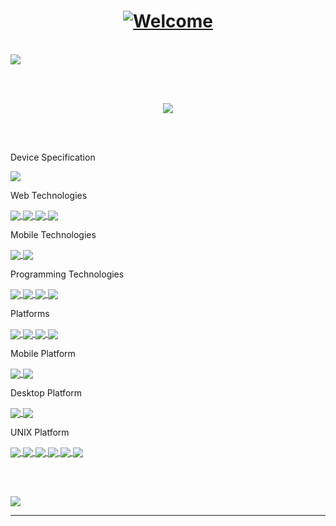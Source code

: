 
<!-- TYPING SVG  -->
<h1 align="center">
<a href="https://git.io/typing-svg"><img src="https://readme-typing-svg.herokuapp.com?font=Fira+Code&weight=500&pause=1000&width=435&lines=Hello+World;+Welcome+to+my+Github+Profile;My+name+is+Aditya+Arya;I+develop+Mobile+Applications" alt="Welcome" /></a>
</h1>

  <br> 

<!-- GITHUB ACTIVITY CARD -->
<a href="https://github.com/ashutosh00710/github-readme-activity-graph">
  <img align="center" src="https://github-readme-activity-graph.cyclic.app/graph?username=adityaarya99&theme=github" >
</a>

  <br>  <br>
  
<!-- GITHUB README STATS -->
<p align="center">
  <a href="https://github.com/anuraghazra/github-readme-stats">
    <img src="https://github-readme-stats.vercel.app/api?username=adityaarya99&count_private=true&show_icons=true&theme=radical" >
  </a>
</p>
  
  
 <!-- GITHUB LANGUAGE STATS -->
<!-- <a href="https://github.com/anuraghazra/github-readme-stats">
  <img align="center" src="https://github-readme-stats.vercel.app/api/top-langs/?username=adityaarya99&layout=compact">
</a> -->

<br>  <br>


<p align="center">
  
<p> Device Specification </p>
  <a href="">
    <img align="center" src="https://img.shields.io/badge/Apple-MacBook_2021-999999?style=for-the-badge&logo=apple&logoColor=white">
  </a>
<br>



<p> Web Technologies </p>
  <a href="https://html.com/">
    <img align="center" src="https://img.shields.io/badge/HTML-E34F26?style=for-the-badge&logo=HTML5&logoColor=white">
  </a>  
  <a href="">
    <img align="center" src="https://img.shields.io/badge/CSS3-1572B6?style=for-the-badge&logo=css3&logoColor=white">
  </a>
  <a href="">
    <img align="center" src="https://img.shields.io/badge/JavaScript-F7DF1E?style=for-the-badge&logo=JavaScript&logoColor=white">
  </a>
  <a href="">
    <img align="center" src="https://img.shields.io/badge/jQuery-0769AD?style=for-the-badge&logo=jquery&logoColor=white">
  </a>
<br> 
  
  
  
  
<p> Mobile Technologies </p>
  <a href="">
    <img align="center" src="https://img.shields.io/badge/Dart-0175C2?style=for-the-badge&logo=dart&logoColor=white">
  </a>
  <a href="">
    <img align="center" src="https://img.shields.io/badge/Flutter-02569B?style=for-the-badge&logo=flutter&logoColor=white">
  </a>
<br>


<p> Programming Technologies </p>
  <a href="">
    <img align="center" src="https://img.shields.io/badge/C-00599C?style=for-the-badge&logo=c&logoColor=white">
  </a>
  <a href="https://www.cplusplus.com/doc/tutorial/">
    <img align="center" src="https://img.shields.io/badge/C%2B%2B-00599C?style=for-the-badge&logo=C%2B%2B&logoColor=white">
  <a href="">
    <img align="center" src="https://img.shields.io/badge/Java-ED8B00?style=for-the-badge&logo=openjdk&logoColor=white">
  </a>
  <a href="https://www.python.org/">
    <img align="center" src="https://img.shields.io/badge/Python-3776AB?style=for-the-badge&logo=python&logoColor=white">
  </a>
<br>  
  
  
  
<p> Platforms </p>
  <a href="https://stackoverflow.com/users/16510204/aditya-arya">
    <img align="center" src="https://img.shields.io/badge/Stack_Overflow-FE7A16?style=for-the-badge&logo=stack-overflow&logoColor=white">
  </a>
  <a href="https://github.com/adityaarya99">
    <img align="center" src="https://img.shields.io/badge/GitHub-100000?style=for-the-badge&logo=github&logoColor=white">
  </a>
  <a href="https://bitbucket.org/adityaa1044/">
    <img align="center" src="https://img.shields.io/badge/Bitbucket-0747a6?style=for-the-badge&logo=bitbucket&logoColor=white">
  </a>
  <a href="https://git-scm.com/">
    <img align="center" src="https://img.shields.io/badge/git-F05032?&style=for-the-badge&logo=git&logoColor=white">
  </a>
<br> 

  
  
<p> Mobile Platform  </p>
  <a href="">
    <img align="center" src="https://img.shields.io/badge/Android-3DDC84?style=for-the-badge&logo=android&logoColor=white">
  </a>
  <a href="">
    <img align="center" src="https://img.shields.io/badge/iOS-000000?style=for-the-badge&logo=ios&logoColor=white">
  </a>  
<br>
  
  
<p> Desktop Platform  </p>
  <a href="">
    <img align="center" src="https://img.shields.io/badge/mac%20os-000000?style=for-the-badge&logo=apple&logoColor=white">
  </a>
  <a href="">
    <img align="center" src="https://img.shields.io/badge/Windows-0078D6?style=for-the-badge&logo=windows&logoColor=white">
  </a>
<br>
  
 
<p> UNIX Platform  </p>
  <a href="">
    <img align="center" src="https://img.shields.io/badge/Ubuntu-E95420?style=for-the-badge&logo=ubuntu&logoColor=white">
  </a>
  <a href="">
    <img align="center" src="https://img.shields.io/badge/Linux-FCC624?style=for-the-badge&logo=linux&logoColor=black">
  </a>
  <a href="">
    <img align="center" src="https://img.shields.io/badge/Debian-A81D33?style=for-the-badge&logo=debian&logoColor=white">
  </a>
  <a href="">
    <img align="center" src="https://img.shields.io/badge/Kali_Linux-557C94?style=for-the-badge&logo=kali-linux&logoColor=white">
  </a>
  <a href="">
    <img align="center" src="https://img.shields.io/badge/Fedora-294172?style=for-the-badge&logo=fedora&logoColor=white">
  </a>
  <a href="">
    <img align="center" src="https://img.shields.io/badge/Red%20Hat-EE0000?style=for-the-badge&logo=redhat&logoColor=white">
  </a>
<br>
  
  
  <br> <br>
</p>


<!-- SOCIAL TAGS -->
<a href="https://www.linkedin.com/in/aditya-arya-">
  <img align="center" src="https://img.shields.io/badge/linkedin-0A66C2?&style=for-the-badge&logo=linkedin&logoColor=white">
</a>


</h1>
<hr>



